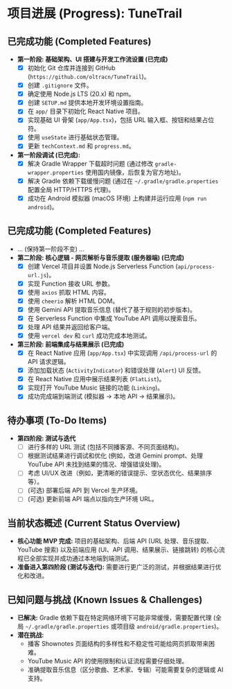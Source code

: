 # 项目进展 (Progress): TuneTrail

## 已完成功能 (Completed Features)

*   **第一阶段: 基础架构、UI 搭建与开发工作流设置 (已完成)**
    *   [x] 初始化 Git 仓库并连接到 GitHub (`https://github.com/oltracn/TuneTrail`)。
    *   [x] 创建 `.gitignore` 文件。
    *   [x] 确定使用 Node.js LTS (20.x) 和 npm。
    *   [x] 创建 `SETUP.md` 提供本地开发环境设置指南。
    *   [x] 在 `app/` 目录下初始化 React Native 项目。
    *   [x] 实现基础 UI 骨架 (`app/App.tsx`)，包括 URL 输入框、按钮和结果占位符。
    *   [x] 使用 `useState` 进行基础状态管理。
    *   [x] 更新 `techContext.md` 和 `progress.md`。
*   **第一阶段调试 (已完成):**
    *   [x] 解决 Gradle Wrapper 下载超时问题 (通过修改 `gradle-wrapper.properties` 使用国内镜像，后恢复为官方地址)。
    *   [x] 解决 Gradle 依赖下载缓慢问题 (通过在 `~/.gradle/gradle.properties` 配置全局 HTTP/HTTPS 代理)。
    *   [x] 成功在 Android 模拟器 (macOS 环境) 上构建并运行应用 (`npm run android`)。

## 已完成功能 (Completed Features)
*   ... (保持第一阶段不变) ...
*   **第二阶段: 核心逻辑 - 网页解析与音乐提取 (服务器端) (已完成)**
    *   [x] 创建 Vercel 项目并设置 Node.js Serverless Function (`api/process-url.js`)。
    *   [x] 实现 Function 接收 URL 参数。
    *   [x] 使用 `axios` 抓取 HTML 内容。
    *   [x] 使用 `cheerio` 解析 HTML DOM。
    *   [x] 使用 Gemini API 提取音乐信息 (替代了基于规则的初步版本)。
    *   [x] 在 Serverless Function 中集成 YouTube API 调用以搜索音乐。
    *   [x] 处理 API 结果并返回给客户端。
    *   [x] 使用 `vercel dev` 和 `curl` 成功完成本地测试。

*   **第三阶段: 前端集成与结果展示 (已完成)**
    *   [x] 在 React Native 应用 (`app/App.tsx`) 中实现调用 `/api/process-url` 的 API 请求逻辑。
    *   [x] 添加加载状态 (`ActivityIndicator`) 和错误处理 (`Alert`) UI 反馈。
    *   [x] 在 React Native 应用中展示结果列表 (`FlatList`)。
    *   [x] 实现打开 YouTube Music 链接的功能 (`Linking`)。
    *   [x] 成功完成端到端测试 (模拟器 -> 本地 API -> 结果展示)。

## 待办事项 (To-Do Items)

*   **第四阶段: 测试与迭代**
    *   [ ] 进行多样的 URL 测试 (包括不同播客源、不同页面结构)。
    *   [ ] 根据测试结果进行调试和优化 (例如，改进 Gemini prompt、处理 YouTube API 未找到结果的情况、增强错误处理)。
    *   [ ] 考虑 UI/UX 改进（例如，更清晰的错误提示、空状态优化、结果排序等）。
    *   [ ] (可选) 部署后端 API 到 Vercel 生产环境。
    *   [ ] (可选) 更新前端 API 端点以指向生产环境 URL。

## 当前状态概述 (Current Status Overview)

*   **核心功能 MVP 完成:** 项目的基础架构、后端 API (URL 处理、音乐提取、YouTube 搜索) 以及前端应用 (UI、API 调用、结果展示、链接跳转) 的核心流程已全部实现并成功通过本地端到端测试。
*   **准备进入第四阶段 (测试与迭代):** 需要进行更广泛的测试，并根据结果进行优化和改进。

## 已知问题与挑战 (Known Issues & Challenges)

*   **已解决:** Gradle 依赖下载在特定网络环境下可能非常缓慢，需要配置代理 (全局 `~/.gradle/gradle.properties` 或项目级 `android/gradle.properties`)。
*   **潜在挑战:**
    *   播客 Shownotes 页面结构的多样性和不稳定性可能给网页抓取带来困难。
    *   YouTube Music API 的使用限制和认证流程需要仔细处理。
    *   准确提取音乐信息（区分歌曲、艺术家、专辑）可能需要复杂的逻辑或 AI 支持。
